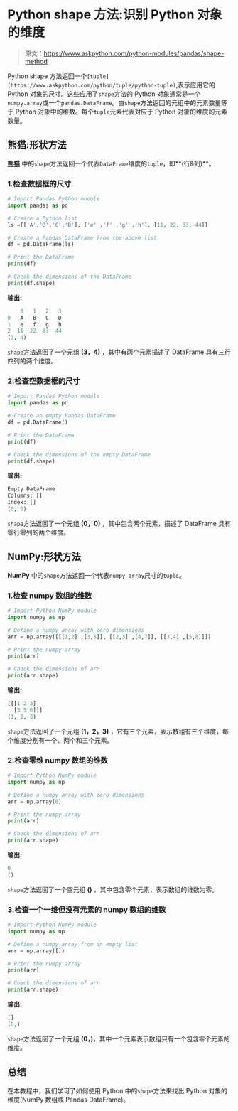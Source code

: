 # Python shape 方法:识别 Python 对象的维度

> 原文：<https://www.askpython.com/python-modules/pandas/shape-method>

Python shape 方法返回一个`[tuple](https://www.askpython.com/python/tuple/python-tuple)`,表示应用它的 Python 对象的尺寸。这些应用了`shape`方法的 Python 对象通常是一个`numpy.array`或一个`pandas.DataFrame`。由`shape`方法返回的元组中的元素数量等于 Python 对象中的维数。每个`tuple`元素代表对应于 Python 对象的维度的元素数量。

## 熊猫:形状方法

**[熊猫](https://www.askpython.com/python-modules/pandas/python-pandas-module-tutorial)** 中的`shape`方法返回一个代表`DataFrame`维度的`tuple`，即**(行&列)**。

### 1.检查数据框的尺寸

```py
# Import Pandas Python module
import pandas as pd 

# Create a Python list
ls =[['A','B','C','D'], ['e' ,'f' ,'g' ,'h'], [11, 22, 33, 44]]

# Create a Pandas DataFrame from the above list
df = pd.DataFrame(ls)

# Print the DataFrame
print(df)

# Check the dimensions of the DataFrame
print(df.shape)

```

**输出:**

```py
    0   1   2   3 
0   A   B   C   D 
1   e   f   g   h 
2  11  22  33  44 
(3, 4)

```

`shape`方法返回了一个元组 **(3，4)** ，其中有两个元素描述了 DataFrame 具有三行四列的两个维度。

### 2.检查空数据框的尺寸

```py
# Import Pandas Python module
import pandas as pd 

# Create an empty Pandas DataFrame
df = pd.DataFrame()

# Print the DataFrame
print(df)

# Check the dimensions of the empty DataFrame
print(df.shape)

```

**输出:**

```py
Empty DataFrame 
Columns: [] 
Index: [] 
(0, 0)

```

`shape`方法返回了一个元组 **(0，0)** ，其中包含两个元素，描述了 DataFrame 具有零行零列的两个维度。

## NumPy:形状方法

**NumPy** 中的`shape`方法返回一个代表`numpy array`尺寸的`tuple`。

### 1.检查 numpy 数组的维数

```py
# Import Python NumPy module
import numpy as np

# Define a numpy array with zero dimensions
arr = np.array([[[1,2] ,[3,5]], [[2,3] ,[4,7]], [[3,4] ,[5,8]]])

# Print the numpy array
print(arr)

# Check the dimensions of arr
print(arr.shape)

```

**输出:**

```py
[[[1 2 3] 
  [3 5 6]]] 
(1, 2, 3)

```

`shape`方法返回了一个元组 **(1，2，3)** ，它有三个元素，表示数组有三个维度，每个维度分别有一个、两个和三个元素。

### 2.检查零维 numpy 数组的维数

```py
# Import Python NumPy module
import numpy as np

# Define a numpy array with zero dimensions
arr = np.array(0)

# Print the numpy array
print(arr)

# Check the dimensions of arr
print(arr.shape)

```

**输出:**

```py
0 
()

```

`shape`方法返回了一个空元组 **()** ，其中包含零个元素，表示数组的维数为零。

### 3.检查一个一维但没有元素的 numpy 数组的维数

```py
# Import Python NumPy module
import numpy as np

# Define a numpy array from an empty list
arr = np.array([])

# Print the numpy array
print(arr)

# Check the dimensions of arr
print(arr.shape)

```

**输出:**

```py
[] 
(0,)

```

`shape`方法返回了一个元组 **(0，)**，其中一个元素表示数组只有一个包含零个元素的维度。

## 总结

在本教程中，我们学习了如何使用 Python 中的`shape`方法来找出 Python 对象的维度(NumPy 数组或 Pandas DataFrame)。